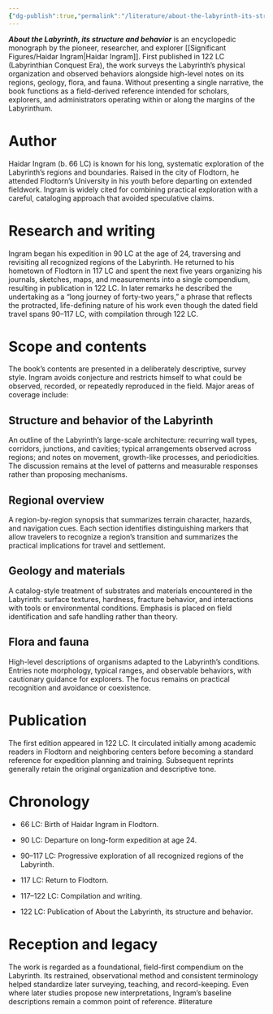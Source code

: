 ```yaml
---
{"dg-publish":true,"permalink":"/literature/about-the-labyrinth-its-structure-and-behavior/"}
---
```


***About the Labyrinth, its structure and behavior*** is an encyclopedic monograph by the pioneer, researcher, and explorer [[Significant Figures/Haidar Ingram\|Haidar Ingram]]. First published in 122 LC (Labyrinthian Conquest Era), the work surveys the Labyrinth’s physical organization and observed behaviors alongside high-level notes on its regions, geology, flora, and fauna. Without presenting a single narrative, the book functions as a field-derived reference intended for scholars, explorers, and administrators operating within or along the margins of the Labyrinthum.

# Author

Haidar Ingram (b. 66 LC) is known for his long, systematic exploration of the Labyrinth’s regions and boundaries. Raised in the city of Flodtorn, he attended Flodtorn’s University in his youth before departing on extended fieldwork. Ingram is widely cited for combining practical exploration with a careful, cataloging approach that avoided speculative claims.

# Research and writing

Ingram began his expedition in 90 LC at the age of 24, traversing and revisiting all recognized regions of the Labyrinth. He returned to his hometown of Flodtorn in 117 LC and spent the next five years organizing his journals, sketches, maps, and measurements into a single compendium, resulting in publication in 122 LC. In later remarks he described the undertaking as a “long journey of forty-two years,” a phrase that reflects the protracted, life-defining nature of his work even though the dated field travel spans 90–117 LC, with compilation through 122 LC.

# Scope and contents

The book’s contents are presented in a deliberately descriptive, survey style. Ingram avoids conjecture and restricts himself to what could be observed, recorded, or repeatedly reproduced in the field. Major areas of coverage include:

## Structure and behavior of the Labyrinth

An outline of the Labyrinth’s large-scale architecture: recurring wall types, corridors, junctions, and cavities; typical arrangements observed across regions; and notes on movement, growth-like processes, and periodicities. The discussion remains at the level of patterns and measurable responses rather than proposing mechanisms.

## Regional overview

A region-by-region synopsis that summarizes terrain character, hazards, and navigation cues. Each section identifies distinguishing markers that allow travelers to recognize a region’s transition and summarizes the practical implications for travel and settlement.

## Geology and materials

A catalog-style treatment of substrates and materials encountered in the Labyrinth: surface textures, hardness, fracture behavior, and interactions with tools or environmental conditions. Emphasis is placed on field identification and safe handling rather than theory.

## Flora and fauna

High-level descriptions of organisms adapted to the Labyrinth’s conditions. Entries note morphology, typical ranges, and observable behaviors, with cautionary guidance for explorers. The focus remains on practical recognition and avoidance or coexistence.

# Publication

The first edition appeared in 122 LC. It circulated initially among academic readers in Flodtorn and neighboring centers before becoming a standard reference for expedition planning and training. Subsequent reprints generally retain the original organization and descriptive tone.

# Chronology

- 66 LC: Birth of Haidar Ingram in Flodtorn.
    
- 90 LC: Departure on long-form expedition at age 24.
    
- 90–117 LC: Progressive exploration of all recognized regions of the Labyrinth.
    
- 117 LC: Return to Flodtorn.
    
- 117–122 LC: Compilation and writing.
    
- 122 LC: Publication of About the Labyrinth, its structure and behavior.
    

# Reception and legacy

The work is regarded as a foundational, field-first compendium on the Labyrinth. Its restrained, observational method and consistent terminology helped standardize later surveying, teaching, and record-keeping. Even where later studies propose new interpretations, Ingram’s baseline descriptions remain a common point of reference.
#literature